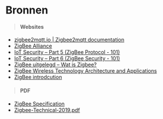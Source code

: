 # Bronnen

> #### Websites

- [zigbee2mqtt.io | Zigbee2mqtt documentation](https://www.zigbee2mqtt.io)
- [ZigBee Alliance](https://zigbeealliance.org)
- [IoT Security – Part 5 (ZigBee Protocol - 101)](https://payatu.com/blog/dattatray/zigbee-protocol-101)
- [IoT Security – Part 6 (ZigBee Security - 101)](https://payatu.com/blog/dattatray/zigbee-security-101)
- [ZigBee uitgelegd – Wat is Zigbee?](https://homey.app/nl-be/wiki/wat-is-zigbee/)
- [ZigBee Wireless Technology Architecture and Applications](https://www.elprocus.com/what-is-zigbee-technology-architecture-and-its-applications/)
- [ZigBee introdcution](https://www.icpdas-usa.com/zigbeeintro)

> #### PDF

- <a href="appendix/pdf/docs-05-3474-21-0csg-zigbee-specification.pdf">ZigBee Specification</a>
- <a href="appendix/pdf/Zigbee-Technical-2019.pdf">Zigbee-Technical-2019.pdf</a>
